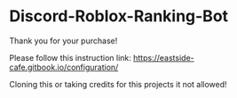 # Discord-Roblox-Ranking-Bot

Thank you for your purchase!

Please follow this instruction link: https://eastside-cafe.gitbook.io/configuration/


Cloning this or taking credits for this projects it not allowed!
